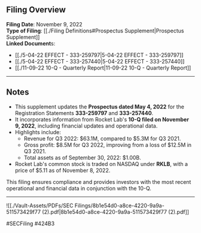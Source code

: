 ## Filing Overview

**Filing Date**: November 9, 2022  
**Type of Filing**: [[./Filing Definitions#Prospectus Supplement|Prospectus Supplement]]  
**Linked Document**s: 
- [[./5-04-22 EFFECT - 333-259797|5-04-22 EFFECT - 333-259797]]
- [[./5-04-22 EFFECT - 333-257440|5-04-22 EFFECT - 333-257440]]
- [[./11-09-22 10-Q - Quarterly Report|11-09-22 10-Q - Quarterly Report]]

---
## Notes

- This supplement updates the **Prospectus dated May 4, 2022** for the Registration Statements **333-259797** and **333-257440**.
- It incorporates information from Rocket Lab's **10-Q filed on November 9, 2022**, including financial updates and operational data.
- Highlights include:
  - Revenue for Q3 2022: $63.1M, compared to $5.3M for Q3 2021.
  - Gross profit: $8.5M for Q3 2022, improving from a loss of $12.5M in Q3 2021.
  - Total assets as of September 30, 2022: $1.00B.
- Rocket Lab's common stock is traded on NASDAQ under **RKLB**, with a price of $5.11 as of November 8, 2022.

This filing ensures compliance and provides investors with the most recent operational and financial data in conjunction with the 10-Q.

---

![[./Vault-Assets/PDFs/SEC Filings/8b1e54d0-a8ce-4220-9a9a-511573429f77 (2).pdf|8b1e54d0-a8ce-4220-9a9a-511573429f77 (2).pdf]]

#SECFiling #424B3